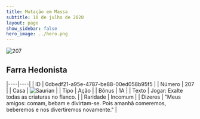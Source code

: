 ```yaml
---
title: Mutação em Massa
subtitle: 10 de julho de 2020
layout: page
show_sidebar: false
hero_image: ../hero.png
---
```


![207](https://cdn.keyforgegame.com/media/card_front/pt/479_207_F6WH7FX6QVPF_pt.png)

## Farra Hedonista

|----|----|
| ID | 0dbedf21-a95e-4787-be88-00ed058b95f5 |
| Número | 207 |
| Casa | ![Saurian](https://archonarcana.com/images/thumb/9/9e/Saurian_P.png/22px-Saurian_P.png "Sauro") |
| Tipo | Ação |
| Bônus | 1A |
| Texto | Jogar: Exalte todas as criaturas no  flanco. |
| Raridade | Incomum |
| Dizeres | "Meus amigos: comam, bebam e divirtam-se.  Pois amanhã comeremos, beberemos  e nos divertiremos novamente." |
